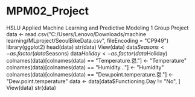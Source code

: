 # MPM02_Project
HSLU Applied Machine Learning and Predictive Modeling 1 Group Project
data <- read.csv("C:/Users/Lenovo/Downloads/machine learning/MLproject/SeoulBikeData.csv", fileEncoding = "CP949")
library(ggplot2)
head(data)
str(data)
View(data)
data$Seasons <- as.factor(data$Seasons)
data$Holiday <- as.factor(data$Holiday)
colnames(data)[colnames(data) == "Temperature.캜."] <- "Temperature"
colnames(data)[colnames(data) == "Humidity..."] <- "Humidity"
colnames(data)[colnames(data) == "Dew.point.temperature.캜."] <- "Dew.point.temperature"
data <- data[data$Functioning.Day != "No", ]
View(data)
str(data)
